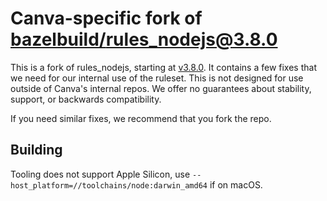 # Canva-specific fork of [bazelbuild/rules_nodejs@3.8.0](https://github.com/bazelbuild/rules_nodejs/tree/3.8.0)

This is a fork of rules_nodejs, starting at [v3.8.0](https://github.com/bazelbuild/rules_nodejs/tree/3.8.0). It contains a few fixes that we need for our internal use of the ruleset. This is not designed for use outside of Canva's internal repos. We offer no guarantees about stability, support, or backwards compatibility.

If you need similar fixes, we recommend that you fork the repo.

## Building

Tooling does not support Apple Silicon, use `--host_platform=//toolchains/node:darwin_amd64` if on macOS.
